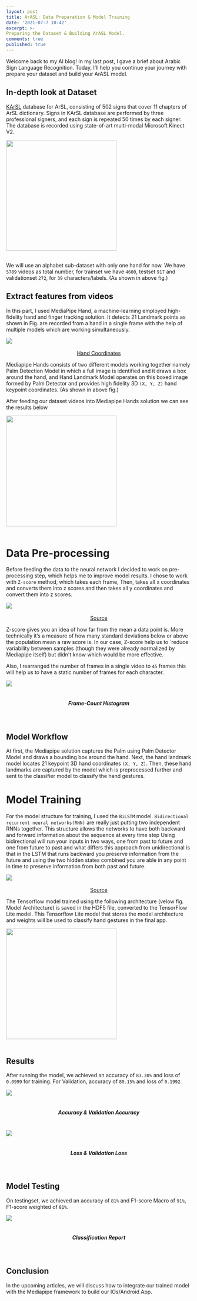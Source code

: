 ```yaml
---
layout: post
title: ArASL: Data Preparation & Model Training
date: '2021-07-7 10:42'
excerpt: >-
Preparing the Dataset & Building ArASL Model.
comments: true
published: true
---
```


Welcome back to my AI blog! In my last post, I gave a brief about Arabic Sign Language Recognition. Today, I’ll help you continue your journey with prepare your dataset and build your ArASL model.

## In-depth look at Dataset
[KArSL](https://dl.acm.org/doi/10.1145/3423420) database for ArSL, consisting of 502 signs that cover 11 chapters of ArSL dictionary. Signs in KArSL database are performed by three professional signers, and each sign is repeated 50 times by each signer. The database is recorded using state-of-art multi-modal Microsoft Kinect V2.



<div class="fig figcenter fighighlight">
  <img width="300" height="300" src="../../img/chars.png">
  <div class="figcaption" style="text-align: center;"><br>
  </div>
</div>

We will use an alphabet sub-dataset with only one hand for now. We have `5789` videos as total number, for trainset we have `4600`, testset `917` and validationset `272`, for `39` characters/labels. (As shown in above fig.)

## Extract features from videos
In this part, I used MediaPipe Hand, a machine-learning employed high-fidelity hand and finger tracking solution. It detects 21 Landmark points as shown in Fig. are recorded from a hand in a single frame with the help of multiple models which are working simultaneously.

<div class="fig figcenter fighighlight">
  <img src="https://miro.medium.com/max/1400/1*fMBLvkdLbg0MEfv7KbJZjQ.png">
  <div class="figcaption" style="text-align: center;"><br><a style="text-align: center;" href="https://miro.medium.com/max/1400/1*fMBLvkdLbg0MEfv7KbJZjQ.png">Hand Coordinates</a><br>
  </div>
</div>

Mediapipe Hands consists of two different models working together namely Palm Detection Model in which a full image is identified and it draws a box around the hand, and Hand Landmark Model operates on this boxed image formed by Palm Detector and provides high fidelity 3D `(X, Y, Z)` hand keypoint coordinates. (As shown in above fig.)

After feeding our dataset videos into Mediapipe Hands solution we can see the results below

<div class="fig figcenter fighighlight">
  <img width="300"  src="../../img/data.png">
  <div class="figcaption" style="text-align: center;"><br>
  </div>
</div>

# Data Pre-processing
Before feeding the data to the neural network I decided to work on pre-processing step, which helps me to improve model results. I chose to work with `Z-score` method, which takes each frame, Then, takes all x coordinates and converts them into z scores and then takes all y coordinates and convert them into z scores.

<div class="fig figcenter fighighlight">
  <img src="https://www.statisticshowto.com/wp-content/uploads/2016/11/alternate-z-score-150x76.png">
  <div class="figcaption" style="text-align: center;"><br><a style="text-align: center;" href="https://www.statisticshowto.com/probability-and-statistics/z-score">Source</a><br>
  </div>
</div>

Z-score gives you an idea of how far from the mean a data point is. More technically it’s a measure of how many standard deviations below or above the population mean a raw score is. In our case, Z-score help us to `reduce variability between samples (though they were already normalized by Mediapipe itself) but didn't know which would be more effective.

Also, I rearranged the number of frames in a single video to `45` frames this will help us to have a static number of frames for each character.

<div class="fig figcenter fighighlight">
  <img src="../../img/hist.png">
  <div class="figcaption" style="text-align: center;"><br><h5 style="text-align: center;">Frame-Count Histogram</h5><br>
  </div>
</div>

## Model Workflow
At first, the Mediapipe solution captures the Palm using Palm Detector Model and draws a bounding box around the hand.
Next, the hand landmark model locates 21 keypoint 3D hand coordinates `(X, Y, Z)`.
Then, these hand landmarks are captured by the model which is preprocessed further and sent to the classifier model to classify the hand gestures.

# Model Training 
For the model structure for training, I used the `BiLSTM` model. `Bidirectional recurrent neural networks(RNN)` are really just putting two independent RNNs together. This structure allows the networks to have both backward and forward information about the sequence at every time step
Using bidirectional will run your inputs in two ways, one from past to future and one from future to past and what differs this approach from unidirectional is that in the LSTM that runs backward you preserve information from the future and using the two hidden states combined you are able in any point in time to preserve information from both past and future.


<div class="fig figcenter fighighlight">
  <img src="
https://miro.medium.com/max/1400/1*B5NHtY8_Y4we0DE4Y-acBA.png">
  <div class="figcaption" style="text-align: center;"><br><a style="text-align: center;" href="https://medium.com/@raghavaggarwal0089/bi-lstm-bc3d68da8bd0z-score">Source</a><br>
  </div>
</div>

The Tensorflow model trained using the following architecture (velow fig. Model Architecture) is saved in the HDF5 file, converted to the TensorFlow Lite model. This Tensorflow Lite model that stores the model architecture and weights will be used to classify hand gestures in the final app.


<div class="fig figcenter fighighlight">
  <img width="300"  src="../../img/nn_graph.png">
  <div class="figcaption" style="text-align: center;"><br>
  </div>
</div>


## Results

After running the model, we achieved an accuracy of `83.30%` and loss of `0.0999` for training. For Validation, accuracy of `80.15%` and loss of `0.1992`.

<div class="fig figcenter fighighlight">
  <img src="../../img/acc.png">
  <div class="figcaption" style="text-align: center;"><br><h5 style="text-align: center;">Accuracy  &  Validation Accuracy</h5><br>
  </div>
</div>


<div class="fig figcenter fighighlight">
  <img src="../../img/loss.png">
  <div class="figcaption" style="text-align: center;"><br><h5 style="text-align: center;">Loss  &  Validation Loss</h5><br>
  </div>
</div>


## Model Testing
On testingset, we achieved an accuracy of `81%` and F1-score Macro of `91%`,  F1-score weighted of `81%`.

<div class="fig figcenter fighighlight">
  <img src="../../img/report.png">
  <div class="figcaption" style="text-align: center;"><br><h5 style="text-align: center;">Classification Report</h5><br>
  </div>
</div>


## Conclusion

In the upcoming articles, we will discuss how to integrate our trained model with the Mediapipe framework to build our IOs/Android App.